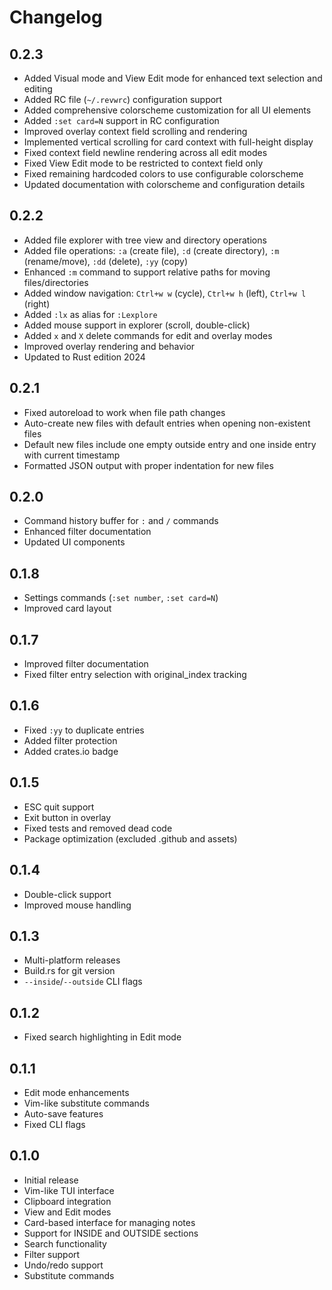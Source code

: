 # Changelog

## 0.2.3

- Added Visual mode and View Edit mode for enhanced text selection and editing
- Added RC file (`~/.revwrc`) configuration support
- Added comprehensive colorscheme customization for all UI elements
- Added `:set card=N` support in RC configuration
- Improved overlay context field scrolling and rendering
- Implemented vertical scrolling for card context with full-height display
- Fixed context field newline rendering across all edit modes
- Fixed View Edit mode to be restricted to context field only
- Fixed remaining hardcoded colors to use configurable colorscheme
- Updated documentation with colorscheme and configuration details

## 0.2.2

- Added file explorer with tree view and directory operations
- Added file operations: `:a` (create file), `:d` (create directory), `:m` (rename/move), `:dd` (delete), `:yy` (copy)
- Enhanced `:m` command to support relative paths for moving files/directories
- Added window navigation: `Ctrl+w w` (cycle), `Ctrl+w h` (left), `Ctrl+w l` (right)
- Added `:lx` as alias for `:Lexplore`
- Added mouse support in explorer (scroll, double-click)
- Added `x` and `X` delete commands for edit and overlay modes
- Improved overlay rendering and behavior
- Updated to Rust edition 2024

## 0.2.1

- Fixed autoreload to work when file path changes
- Auto-create new files with default entries when opening non-existent files
- Default new files include one empty outside entry and one inside entry with current timestamp
- Formatted JSON output with proper indentation for new files

## 0.2.0

- Command history buffer for `:` and `/` commands
- Enhanced filter documentation
- Updated UI components

## 0.1.8

- Settings commands (`:set number`, `:set card=N`)
- Improved card layout

## 0.1.7

- Improved filter documentation
- Fixed filter entry selection with original_index tracking

## 0.1.6

- Fixed `:yy` to duplicate entries
- Added filter protection
- Added crates.io badge

## 0.1.5

- ESC quit support
- Exit button in overlay
- Fixed tests and removed dead code
- Package optimization (excluded .github and assets)

## 0.1.4

- Double-click support
- Improved mouse handling

## 0.1.3

- Multi-platform releases
- Build.rs for git version
- `--inside`/`--outside` CLI flags

## 0.1.2

- Fixed search highlighting in Edit mode

## 0.1.1

- Edit mode enhancements
- Vim-like substitute commands
- Auto-save features
- Fixed CLI flags

## 0.1.0

- Initial release
- Vim-like TUI interface
- Clipboard integration
- View and Edit modes
- Card-based interface for managing notes
- Support for INSIDE and OUTSIDE sections
- Search functionality
- Filter support
- Undo/redo support
- Substitute commands
